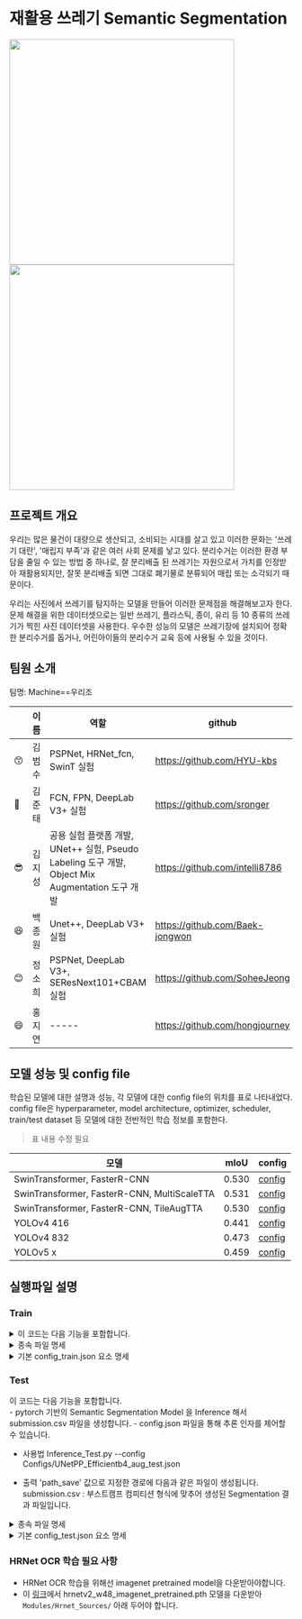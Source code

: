 # 재활용 쓰레기 Semantic Segmentation

<img src="https://user-images.githubusercontent.com/44287798/140461430-78e5cd84-2162-4f98-9d27-bbc3a8580f90.png" width="400">  <img src="https://user-images.githubusercontent.com/44287798/140461384-a0a91b44-da3a-4b81-95cb-ec508b978aa7.png" width="400"> 


## 프로젝트 개요

우리는 많은 물건이 대량으로 생산되고, 소비되는 시대를 살고 있고 이러한 문화는 '쓰레기 대란', '매립지 부족'과 같은 여러 사회 문제를 낳고 있다.
 분리수거는 이러한 환경 부담을 줄일 수 있는 방법 중 하나로, 잘 분리배출 된 쓰레기는 자원으로서 가치를 인정받아 재활용되지만, 잘못 분리배출 되면 그대로 폐기물로 분류되어 매립 또는 소각되기 때문이다.
 
우리는 사진에서 쓰레기를 탐지하는 모델을 만들어 이러한 문제점을 해결해보고자 한다. 문제 해결을 위한 데이터셋으로는 일반 쓰레기, 플라스틱, 종이, 유리 등 10 종류의 쓰레기가 찍힌 사진 데이터셋을 사용한다. 우수한 성능의 모델은 쓰레기장에 설치되어 정확한 분리수거를 돕거나, 어린아이들의 분리수거 교육 등에 사용될 수 있을 것이다.

## 팀원 소개
팀명: Machine==우리조 

||이름|역할|github|
|--|------|---|---|
|😙|김범수|PSPNet, HRNet_fcn, SwinT 실험|https://github.com/HYU-kbs|
|🤗|김준태|FCN, FPN, DeepLab V3+ 실험|https://github.com/sronger|
|😎|김지성|공용 실험 플랫폼 개발, UNet++ 실험, Pseudo Labeling 도구 개발, Object Mix Augmentation 도구 개발|https://github.com/intelli8786|
|😆|백종원|Unet++, DeepLab V3+ 실험|https://github.com/Baek-jongwon|
|😊|정소희|PSPNet, DeepLab V3+, SEResNext101+CBAM 실험|https://github.com/SoheeJeong|
|😄|홍지연|-----|https://github.com/hongjourney|


## 모델 성능 및 config file

학습된 모델에 대한 설명과 성능, 각 모델에 대한 config file의 위치를 표로 나타내었다.
config file은 hyperparameter, model architecture, optimizer, scheduler, train/test dataset 등 모델에 대한 전반적인 학습 정보를 포함한다. 

> 표 내용 수정 필요

|모델|mIoU|config|
|------|---|---|
|SwinTransformer, FasterR-CNN|0.530|[config](https://github.com/boostcampaitech2/object-detection-level2-cv-14/tree/main/Models/swinT_fasterRCNN_fpn_config)|
|SwinTransformer, FasterR-CNN, MultiScaleTTA|0.531|[config](https://github.com/boostcampaitech2/object-detection-level2-cv-14/tree/main/Models/swinT_fasterRCNN_fpn_MultiScale_config)|
|SwinTransformer, FasterR-CNN, TileAugTTA|0.530|[config](https://github.com/boostcampaitech2/object-detection-level2-cv-14/tree/main/Models/swinT_fasterRCNN_fpn_TileAug_config)|
|YOLOv4 416|0.441|[config](https://github.com/boostcampaitech2/object-detection-level2-cv-14/blob/main/Models/YOLOv4_Darknet/yolov4_input416_batch64.cfg)|
|YOLOv4 832|0.473|[config](https://github.com/boostcampaitech2/object-detection-level2-cv-14/blob/main/Models/YOLOv4_Darknet/yolov4_input832_batch16.cfg)|
|YOLOv5 x|0.459|[config](https://github.com/boostcampaitech2/object-detection-level2-cv-14/tree/main/Models/YOLOv5)|



## 실행파일 설명

### Train
<details>
 <summary> 이 코드는 다음 기능을 포함합니다. </summary>
 
 - pytorch 기반의 Semantic Segmentation Model 을 학습합니다.
 - config.json 파일을 통해 학습 인자를 제어할 수 있습니다.

 - 사용법
    Train.py --config Configs/UNetPP_Efficientb4_aug_train.json

 - 출력
    'path_project_root' 값으로 지정한 경로에 다음과 같은 파일이 생성됩니다.
        best_score.pt : 모델이 가장 높은 validation score를 기록했던 시점의 weight 파일입니다.
        logs/
            best_score.log : 모델이 가장 높은 validation score를 갱신했던 시점의 epoch와 점수를 기록한 파일입니다.
            config.json : 모델 학습에 사용됐던 config.json 파일 사본입니다.
            train.log : 학습 출력 기록입니다.
            valid.log : 검증 출력 기록입니다.
</details>
<details>
 <summary> 종속 파일 명세 </summary>
 
    - Modules/Data.py : Custom Dataset 클래스가 정의되어 있습니다. (현재는 부스트캠프 컴피티션용 COCO format만 지원합니다.)
    - Modules/Models.py : Semantic Segmentation 모델들이 정의되어 있습니다.
    - Modules/Losses.py : 학습에 사용될 Loss들이 정의되어있습니다.
    - Modules/Optimizer.py : 학습에 사용될 Optimizer들이 정의되어 있습니다.
    - Modules/Transform_Preprocess.py : 이미지 전처리를 위한 Transform들이 정의되어 있습니다.
    - Utils/Tools.py : 각종 편의기능들이 정의되어 있습니다.
    - Utils/utils.py : Semantic Segmentation score 계산을 위한 도구들이 정의되어 있습니다.
</details>
<details>
 <summary> 기본 config_train.json 요소 명세 </summary>
 
    - path_dataset_root : 데이터셋이 저장된 root를 정의합니다.
    - path_train_json : train 데이터 json 파일을 정의합니다.
    - path_valid_json : test 데이터 json 파일을 정의합니다.
    - path_project_root : 학습될 모델이 저장될 디렉토리를 정의합니다.
    - random_fix : 난수 고정 여부를 정의합니다.
    - random_seed : 고정할 seed를 정의합니다.
    - model : Semantic Segmentation 모델을 정의합니다.
    - model_num_epochs : 학습 epoch 수를 정의합니다.
    - model_batch_size : 모델의 배치 크기를 정의합니다.
    - loss : 학습에 사용할 loss를 정의합니다.
    - optimizer : 학습에 사용할 optimizer를 정의합니다.
    - optimizer_learning_rate : 학습에 사용할 learning rate를 정의합니다.
    - optimizer_weight_decay : 학습에 사용할 weight decay를 정의합니다.
    - data_num_workers : data loader 가 사용할 프로세스 수를 정의합니다.
    - data_loading_mode : 데이터를 미리 로드하거나, 실시간으로 로드하는 모드를 정의합니다. 'preload' 또는 'realtime' 으로 선택할 수 있습니다.
    - data_train_transform : 학습에 사용될 전처리 transform을 정의합니다.
    - data_valid_transform : 검증에 사용될 전처리 transform을 정의합니다. ('Default'를 추천합니다.)
</details>

### Test
<detils>
 <summary> 이 코드는 다음 기능을 포함합니다. </summary>
 - pytorch 기반의 Semantic Segmentation Model 을 Inference 해서 submission.csv 파일을 생성합니다.
 - config.json 파일을 통해 추론 인자를 제어할 수 있습니다.

 - 사용법
    Inference_Test.py --config Configs/UNetPP_Efficientb4_aug_test.json

 - 출력
    'path_save' 값으로 지정한 경로에 다음과 같은 파일이 생성됩니다.
        submission.csv : 부스트캠프 컴피티션 형식에 맞추어 생성된 Segmentation 결과 파일입니다.
</details>
<details>
 <summary> 종속 파일 명세 </summary>
 
    - Modules/Data.py : Custom Dataset 클래스들이 정의되어 있습니다. (현재는 부스트캠프 컴피티션용 COCO format만 지원합니다.)
    - Modules/Transform_Preprocess.py : 이미지 전처리를 위한 Transform들이 정의되어 있습니다.
    - Modules/Models.py : Semantic Segmentation 모델들이 정의되어 있습니다.
    - Modules/Transform_TTA.py : TTA를 위한 Transform 들이 정의되어 있습니다.
    - Utils/Tools.py : 각종 편의기능들이 정의되어 있습니다.
</details>
<details>
 <summary> 기본 config_test.json 요소 명세 </summary>
 
    - path_dataset_root : 데이터셋이 저장된 root를 정의합니다.
    - path_test_json : test 데이터 json 파일을 정의합니다.
    - path_checkpoint : 학습된 모델의 weight가 저장된 경로를 정의합니다.
    - random_fix : 난수 고정 여부를 정의합니다.
    - random_seed : 고정할 seed를 정의합니다.
    - model : Semantic Segmentation 모델을 정의합니다.
    - model_batch_size : 모델의 배치 크기를 정의합니다.
    - data_num_workers : data loader 가 사용할 프로세스 수를 정의합니다.
    - data_loading_mode : 데이터를 미리 로드하거나, 실시간으로 로드하는 모드를 정의합니다. 'preload' 또는 'realtime' 으로 선택할 수 있습니다.
    - data_test_transform : 테스트에 사용될 전처리 transform을 정의합니다. ('Default'를 추천합니다.)
    - data_tta_transform : TTA에 사용될 transform을 정의합니다.
    - data_target_size : 추론 후 submission을 생성할 때 변환돨 이미지 크기를 정의합니다. (256을 추천합니다.)
</details>

### HRNet OCR 학습 필요 사항
- HRNet OCR 학습을 위해선 imagenet pretrained model을 다운받아야합니다.
- 이 [링크](https://1drv.ms/u/s!Aus8VCZ_C_33dKvqI6pBZlifgJk)에서 hrnetv2_w48_imagenet_pretrained.pth 모델을 다운받아 `Modules/Hrnet_Sources/` 아래 두어야 합니다. 
